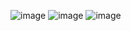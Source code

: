 ![image](https://img2023.cnblogs.com/blog/1797571/202211/1797571-20221130085524005-1222109770.png)
![image](https://img2023.cnblogs.com/blog/1797571/202211/1797571-20221130085529341-1223489462.png)
![image](https://img2023.cnblogs.com/blog/1797571/202211/1797571-20221130085202304-884230480.png)
